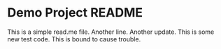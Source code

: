 # Demo Project README

This is a simple read.me file.
Another line.
Another update.
This is some new test code.
This is bound to cause trouble.
